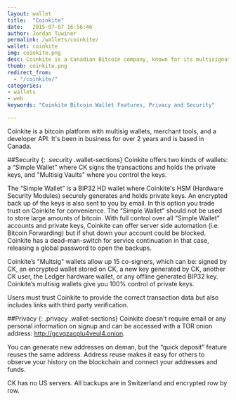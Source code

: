 ```yaml
---
layout: wallet
title:  "Coinkite"
date:   2015-07-07 16:56:46
author: Jordan Tuwiner
permalink: /wallets/coinkite/
wallet: coinkite
img: coinkite.png
desc: Coinkite is a Canadian Bitcoin company, known for its multisignature wallet. Coinkite also supports multisig with the Ledger hardware wallet.
thumb: coinkite.png
redirect_from:
  - "/coinkite/"
categories: 
- wallets
- web
keywords: "Coinkite Bitcoin Wallet Features, Privacy and Security"

---
```

Coinkite is a bitcoin platform with multisig wallets, merchant tools, and a developer API. It's been in business for over 2 years and is based in Canada.

##Security
{: .security .wallet-sections}
Coinkite offers two kinds of wallets: a “Simple Wallet” where CK signs the transactions and holds the private keys, and "Multisig Vaults" where you control the keys.

The “Simple Wallet” is a BIP32 HD wallet where Coinkite's HSM (Hardware Security Modules) securely generates and holds private keys. An encrypted back up of the keys is also sent to you by email. In this option you trade trust on Coinkite for convenience. The “Simple Wallet” should not be used to store large amounts of bitcoin. With full control over all “Simple Wallet” accounts and private keys, Coinkite can offer server side automation (i.e. Bitcoin Forwarding) but if shut down your account could be blocked. Coinkite has a dead-man-switch for service continuation in that case, releasing a global password to open the backups. 

Coinkite’s "Multsig" wallets allow up 15 co-signers, which can be: signed by CK, an encrypted wallet stored on CK, a new key generated by CK, another CK user, the Ledger hardware wallet, or any offline generated BIP32 key. Coinkite’s multisig wallets give you 100% control of private keys.

Users must trust Coinkite to provide the correct transaction data but also includes links with third party verification. 

##Privacy
{: .privacy .wallet-sections}
Coinkite doesn't require email or any personal information on signup and can be accessed with a TOR onion address: http://gcvqzacplu4veul4.onion.

You can generate new addresses on deman, but the “quick deposit” feature reuses the same address. Address reuse makes it easy for others to observe your history on the blockchain and connect your addresses and funds.

CK has no US servers. All backups are in Switzerland and encrypted row by row. 